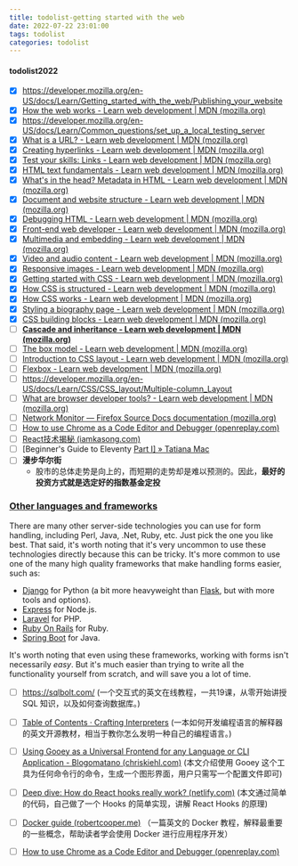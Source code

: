 ```yaml
---
title: todolist-getting started with the web
date: 2022-07-22 23:01:00
tags: todolist
categories: todolist
---
```


#### todolist2022

- [x]  https://developer.mozilla.org/en-US/docs/Learn/Getting_started_with_the_web/Publishing_your_website
- [x]  [How the web works - Learn web development | MDN (mozilla.org)](https://developer.mozilla.org/en-US/docs/Learn/Getting_started_with_the_web/How_the_Web_works)
- [x] https://developer.mozilla.org/en-US/docs/Learn/Common_questions/set_up_a_local_testing_server
- [x] [What is a URL? - Learn web development | MDN (mozilla.org)](https://developer.mozilla.org/en-US/docs/Learn/Common_questions/What_is_a_URL)
- [x] [Creating hyperlinks - Learn web development | MDN (mozilla.org)](https://developer.mozilla.org/en-US/docs/Learn/HTML/Introduction_to_HTML/Creating_hyperlinks)
- [x] [Test your skills: Links - Learn web development | MDN (mozilla.org)](https://developer.mozilla.org/en-US/docs/Learn/HTML/Introduction_to_HTML/Test_your_skills:_Links)
- [x] [HTML text fundamentals - Learn web development | MDN (mozilla.org)](https://developer.mozilla.org/en-US/docs/Learn/HTML/Introduction_to_HTML/HTML_text_fundamentals)
- [x] [What's in the head? Metadata in HTML - Learn web development | MDN (mozilla.org)](https://developer.mozilla.org/en-US/docs/Learn/HTML/Introduction_to_HTML/The_head_metadata_in_HTML)
- [x] [Document and website structure - Learn web development | MDN (mozilla.org)](https://developer.mozilla.org/en-US/docs/Learn/HTML/Introduction_to_HTML/Document_and_website_structure)
- [x] [Debugging HTML - Learn web development | MDN (mozilla.org)](https://developer.mozilla.org/en-US/docs/Learn/HTML/Introduction_to_HTML/Debugging_HTML)
- [x] [Front-end web developer - Learn web development | MDN (mozilla.org)](https://developer.mozilla.org/en-US/docs/Learn/Front-end_web_developer)
- [x] [Multimedia and embedding - Learn web development | MDN (mozilla.org)](https://developer.mozilla.org/en-US/docs/Learn/HTML/Multimedia_and_embedding)
- [x] [Video and audio content - Learn web development | MDN (mozilla.org)](https://developer.mozilla.org/en-US/docs/Learn/HTML/Multimedia_and_embedding/Video_and_audio_content)
- [x] [Responsive images - Learn web development | MDN (mozilla.org)](https://developer.mozilla.org/en-US/docs/Learn/HTML/Multimedia_and_embedding/Responsive_images)
- [x] [Getting started with CSS - Learn web development | MDN (mozilla.org)](https://developer.mozilla.org/en-US/docs/Learn/CSS/First_steps/Getting_started)
- [x] [How CSS is structured - Learn web development | MDN (mozilla.org)](https://developer.mozilla.org/en-US/docs/Learn/CSS/First_steps/How_CSS_is_structured)
- [x] [How CSS works - Learn web development | MDN (mozilla.org)](https://developer.mozilla.org/en-US/docs/Learn/CSS/First_steps/How_CSS_works)
- [x] [Styling a biography page - Learn web development | MDN (mozilla.org)](https://developer.mozilla.org/en-US/docs/Learn/CSS/First_steps/Styling_a_biography_page)
- [x] [CSS building blocks - Learn web development | MDN (mozilla.org)](https://developer.mozilla.org/en-US/docs/Learn/CSS/Building_blocks)
- [ ] **[Cascade and inheritance - Learn web development | MDN (mozilla.org)](https://developer.mozilla.org/en-US/docs/Learn/CSS/Building_blocks/Cascade_and_inheritance)**
- [ ] [The box model - Learn web development | MDN (mozilla.org)](https://developer.mozilla.org/en-US/docs/Learn/CSS/Building_blocks/The_box_model)
- [ ] [Introduction to CSS layout - Learn web development | MDN (mozilla.org)](https://developer.mozilla.org/en-US/docs/Learn/CSS/CSS_layout/Introduction)
- [ ] [Flexbox - Learn web development | MDN (mozilla.org)](https://developer.mozilla.org/en-US/docs/Learn/CSS/CSS_layout/Flexbox)
- [ ] https://developer.mozilla.org/en-US/docs/Learn/CSS/CSS_layout/Multiple-column_Layout
- [ ] [What are browser developer tools? - Learn web development | MDN (mozilla.org)](https://developer.mozilla.org/en-US/docs/Learn/Common_questions/What_are_browser_developer_tools)
- [ ] [Network Monitor — Firefox Source Docs documentation (mozilla.org)](https://firefox-source-docs.mozilla.org/devtools-user/network_monitor/index.html)
- [ ] [How to use Chrome as a Code Editor and Debugger (openreplay.com)](https://blog.openreplay.com/how-to-use-chrome-as-a-code-editor-and-debugger)
- [ ] [React技术揭秘 (iamkasong.com)](https://react.iamkasong.com/#章节列表)
- [ ] [Beginner's Guide to Eleventy [Part I\] » Tatiana Mac](https://www.tatianamac.com/posts/beginner-eleventy-tutorial-parti/)
- [ ] **漫步华尔街**
  * 股市的总体走势是向上的，而短期的走势却是难以预测的。因此，**最好的投资方式就是选定好的指数基金定投**

### [Other languages and frameworks](https://developer.mozilla.org/en-US/docs/Learn/Forms/Sending_and_retrieving_form_data#other_languages_and_frameworks)

There are many other server-side technologies you can use for form handling, including Perl, Java, .Net, Ruby, etc. Just pick the one you like best. That said, it's worth noting that it's very uncommon to use these technologies directly because this can be tricky. It's more common to use one of the many high quality frameworks that make handling forms easier, such as:

- [Django](https://developer.mozilla.org/en-US/docs/Learn/Server-side/Django) for Python (a bit more heavyweight than [Flask](https://flask.palletsprojects.com/), but with more tools and options).
- [Express](https://developer.mozilla.org/en-US/docs/Learn/Server-side/Express_Nodejs) for Node.js.
- [Laravel](https://laravel.com/) for PHP.
- [Ruby On Rails](https://rubyonrails.org/) for Ruby.
- [Spring Boot](https://spring.io/guides/gs/handling-form-submission/) for Java.

It's worth noting that even using these frameworks, working with forms isn't necessarily *easy*. But it's much easier than trying to write all the functionality yourself from scratch, and will save you a lot of time.

- [ ] https://sqlbolt.com/ (一个交互式的英文在线教程，一共19课，从零开始讲授 SQL 知识，以及如何查询数据库。)
- [ ] [Table of Contents · Crafting Interpreters](http://craftinginterpreters.com/contents.html) (一本如何开发编程语言的解释器的英文开源教材，相当于教你怎么发明一种自己的编程语言。)
- [ ] [Using Gooey as a Universal Frontend for any Language or CLI Application - Blogomatano (chriskiehl.com)](https://chriskiehl.com/article/gooey-as-a-universal-frontend) (本文介绍使用 Gooey 这个工具为任何命令行的命令，生成一个图形界面，用户只需写一个配置文件即可)
- [ ] [Deep dive: How do React hooks really work? (netlify.com)](https://www.netlify.com/blog/2019/03/11/deep-dive-how-do-react-hooks-really-work/) (本文通过简单的代码，自己做了一个 Hooks 的简单实现，讲解 React Hooks 的原理)
- [ ] [Docker guide (robertcooper.me)](https://robertcooper.me/post/docker-guide) （一篇英文的 Docker 教程，解释最重要的一些概念，帮助读者学会使用 Docker 进行应用程序开发）
- [ ] [How to use Chrome as a Code Editor and Debugger (openreplay.com)](https://blog.openreplay.com/how-to-use-chrome-as-a-code-editor-and-debugger)

